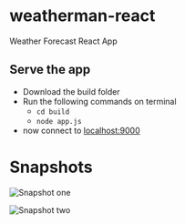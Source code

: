 # weatherman-react
Weather Forecast React App

## Serve the app
* Download the build folder
* Run the following commands on terminal
  * `cd build`
  * `node app.js`
* now connect to [localhost:9000](http://localhost:9000/)

# Snapshots
![Snapshot one](https://i.ibb.co/Z1QpHyf/weather-man-1.png)

![Snapshot two](https://i.ibb.co/qy35J4Q/weather-man-2.png)
